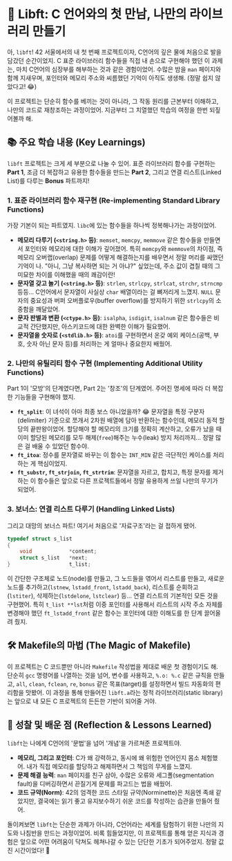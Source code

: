 # 🚀 Libft: C 언어와의 첫 만남, 나만의 라이브러리 만들기

아, `libft`! 42 서울에서의 내 첫 번째 프로젝트이자, C언어의 깊은 물에 처음으로 발을 담갔던 순간이었지. C 표준 라이브러리 함수들을 직접 내 손으로 구현해야 했던 이 과제는, 마치 C언어의 심장부를 해부하는 것과 같은 경험이었어. 수많은 밤을 `man` 페이지와 함께 지새우며, 포인터와 메모리 주소와 씨름했던 기억이 아직도 생생해. (정말 쉽지 않았다고! 😂)

이 프로젝트는 단순히 함수를 베끼는 것이 아니라, 그 작동 원리를 근본부터 이해하고, 나만의 코드로 재창조하는 과정이었어. 지금부터 그 치열했던 학습의 여정을 한번 되짚어볼까 해.

## 📚 주요 학습 내용 (Key Learnings)

`libft` 프로젝트는 크게 세 부분으로 나눌 수 있어. 표준 라이브러리 함수를 구현하는 **Part 1**, 조금 더 복잡하고 유용한 함수들을 만드는 **Part 2**, 그리고 연결 리스트(Linked List)를 다루는 **Bonus** 파트까지!

### 1. 표준 라이브러리 함수 재구현 (Re-implementing Standard Library Functions)

가장 기본이 되는 파트였지. `libc`에 있는 함수들을 하나씩 정복해나가는 과정이었어.

-   **메모리 다루기 (`<string.h>` 등)**: `memset`, `memcpy`, `memmove` 같은 함수들을 만들면서 포인터와 메모리에 대한 이해가 깊어졌어. 특히 `memcpy`와 `memmove`의 차이점, 즉 메모리 오버랩(overlap) 문제를 어떻게 해결하는지를 배우면서 정말 머리를 싸맸던 기억이 나. "아니, 그냥 복사하면 되는 거 아냐?" 싶었는데, 주소 값이 겹칠 때의 그 미묘한 차이를 이해했을 때의 쾌감이란!
-   **문자열 갖고 놀기 (`<string.h>` 등)**: `strlen`, `strlcpy`, `strlcat`, `strchr`, `strncmp` 등등... C언어에서 문자열이 사실상 `char` 배열이라는 걸 뼈저리게 느꼈지. `NULL` 문자의 중요성과 버퍼 오버플로우(buffer overflow)를 방지하기 위한 `strlcpy`의 소중함을 깨달았어.
-   **문자 판별과 변환 (`<ctype.h>` 등)**: `isalpha`, `isdigit`, `isalnum` 같은 함수들은 비교적 간단했지만, 아스키코드에 대한 완벽한 이해가 필요했어.
-   **문자열을 숫자로 (`<stdlib.h>` 등)**: `atoi`를 구현하면서 온갖 예외 케이스(공백, 부호, 숫자 아닌 문자 등)를 처리하는 게 얼마나 중요한지 배웠어.

### 2. 나만의 유틸리티 함수 구현 (Implementing Additional Utility Functions)

Part 1이 '모방'의 단계였다면, Part 2는 '창조'의 단계였어. 주어진 명세에 따라 더 복잡한 기능들을 구현해야 했지.

-   **`ft_split`**: 이 녀석이 아마 최종 보스 아니었을까? 😂 문자열을 특정 구분자(delimiter) 기준으로 쪼개서 2차원 배열에 담아 반환하는 함수인데, 메모리 동적 할당의 끝판왕이었어. 할당해야 할 메모리의 크기를 정확히 계산하고, 오류가 났을 때 이미 할당된 메모리를 모두 해제(`free`)해주는 누수(leak) 방지 처리까지... 정말 많은 걸 배울 수 있었던 함수야.
-   **`ft_itoa`**: 정수를 문자열로 바꾸는 이 함수는 `INT_MIN` 같은 극단적인 케이스를 처리하는 게 핵심이었지.
-   **`ft_substr`, `ft_strjoin`, `ft_strtrim`**: 문자열을 자르고, 합치고, 특정 문자를 제거하는 이 함수들은 앞으로 다른 프로젝트들에서 정말 유용하게 쓰일 나만의 무기가 되었어.

### 3. 보너스: 연결 리스트 다루기 (Handling Linked Lists)

그리고 대망의 보너스 파트! 여기서 처음으로 '자료구조'라는 걸 접하게 됐어.

```c
typedef struct s_list
{
	void			*content;
	struct s_list	*next;
}					t_list;
```

이 간단한 구조체로 노드(node)를 만들고, 그 노드들을 엮어서 리스트를 만들고, 새로운 노드를 추가하고(`lstnew`, `lstadd_front`, `lstadd_back`), 리스트를 순회하고(`lstiter`), 삭제하는(`lstdelone`, `lstclear`) 등... 연결 리스트의 기본적인 모든 것을 구현했어. 특히 `t_list **lst`처럼 이중 포인터를 사용해서 리스트의 시작 주소 자체를 변경해야 했던 `ft_lstadd_front` 같은 함수는 포인터에 대한 이해도를 한 단계 끌어올려 줬지.

## 🛠️ Makefile의 마법 (The Magic of Makefile)

이 프로젝트는 C 코드뿐만 아니라 `Makefile` 작성법을 제대로 배운 첫 경험이기도 해. 단순히 `gcc` 명령어를 나열하는 것을 넘어, 변수를 사용하고, `%.o: %.c` 같은 규칙을 만들고, `all`, `clean`, `fclean`, `re`, `bonus` 같은 목표(target)를 설정하면서 빌드 자동화의 편리함을 맛봤어. 이 과정을 통해 만들어진 `libft.a`라는 정적 라이브러리(static library)는 앞으로 내 모든 C 프로젝트의 든든한 기반이 되어줄 거야.

## 🤔 성찰 및 배운 점 (Reflection & Lessons Learned)

`libft`는 나에게 C언어의 '문법'을 넘어 '개념'을 가르쳐준 프로젝트야.

-   **메모리, 그리고 포인터**: C가 왜 강력하고, 동시에 왜 위험한 언어인지 몸소 체험했어. 내가 직접 메모리를 할당하고 해제하면서 그 책임의 무게를 느꼈지.
-   **문제 해결 능력**: `man` 페이지를 친구 삼아, 수많은 오류와 세그폴(segmentation fault)을 디버깅하면서 끈질기게 문제를 파고드는 법을 배웠어.
-   **코드 규약(Norm)**: 42의 엄격한 코드 스타일 규약(Norminette)은 처음엔 족쇄 같았지만, 결국에는 읽기 좋고 유지보수하기 쉬운 코드를 작성하는 습관을 만들어 줬어.

돌이켜보면 `libft`는 단순한 과제가 아니라, C언어라는 세계를 탐험하기 위한 나만의 지도와 나침반을 만드는 과정이었어. 비록 힘들었지만, 이 프로젝트를 통해 얻은 지식과 경험은 앞으로 어떤 어려움이 닥쳐도 헤쳐나갈 수 있는 단단한 기초가 되어주었지. 정말 값진 시간이었다! 💪
